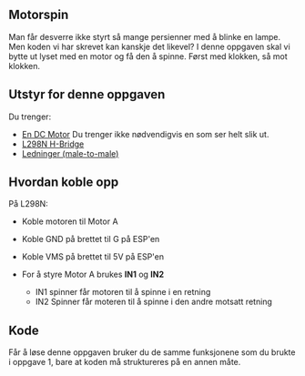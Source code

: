 ## Motorspin

Man får desverre ikke styrt så mange persienner med å blinke en lampe. Men koden vi har skrevet kan kanskje det likevel? I denne oppgaven skal vi bytte ut lyset med en motor og få den å spinne. Først med klokken, så mot klokken. 

## Utstyr for denne oppgaven
Du trenger:
 * [En DC Motor](https://www.makerlab-electronics.com/my_uploads/2017/06/DC-motor.jpg) Du trenger ikke nødvendigvis en som ser helt slik ut. 
 * [L298N H-Bridge](http://tinkbox.ph/sites/tinkbox.ph/files/field/product/m37-3.jpg)
 * [Ledninger (male-to-male)](https://cdn.solarbotics.com/products/photos/03e0f1ccebb02b4dc5cc17e395d3049b/45040-IMG_6236wht.jpg?w=800)

## Hvordan koble opp
På L298N: 
* Koble motoren til Motor A
* Koble GND på brettet til G på ESP'en 
* Koble VMS på brettet til 5V på ESP'en

* For å styre Motor A brukes **IN1** og **IN2**
    * IN1 spinner får motoren til å spinne i en retning 
    * IN2 Spinner får moteren til å spinne i den andre motsatt retning 

## Kode
Får å løse denne oppgaven bruker du de samme funksjonene som du brukte i oppgave 1, bare at koden må struktureres på en annen måte. 
